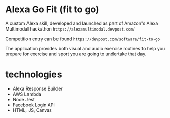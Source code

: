 # Alexa Go Fit (fit to go)

A custom Alexa skill, developed and launched as part of Amazon's Alexa Multimodal hackathon `https://alexamultimodal.devpost.com/`

Competition entry can be found `https://devpost.com/software/fit-to-go`

The application provides both visual and audio exercise routines to help you prepare for exercise and sport you are going to undertake that day.

# technologies

- Alexa Response Builder
- AWS Lambda
- Node Jest
- Facebook Login API
- HTML, JS, Canvas
